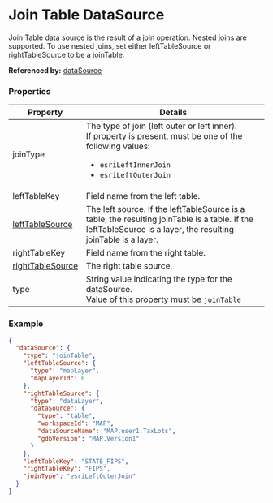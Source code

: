 # Join Table DataSource

Join Table data source is the result of a join operation. Nested joins are supported. To use nested joins, set either leftTableSource or rightTableSource to be a joinTable.

**Referenced by:** [dataSource](dataSource.md)

### Properties

| Property | Details
| --- | ---
| joinType | The type of join (left outer or left inner).<br>If property is present, must be one of the following values: <ul><li>`esriLeftInnerJoin`</li><li>`esriLeftOuterJoin`</li></ul>
| leftTableKey | Field name from the left table.
| [leftTableSource](source.md) | The left source. If the leftTableSource is a table, the resulting joinTable is a table. If the leftTableSource is a layer, the resulting joinTable is a layer.
| rightTableKey | Field name from the right table.
| [rightTableSource](source.md) | The right table source.
| type | String value indicating the type for the dataSource.<br>Value of this property must be `joinTable`


### Example

```json
{
  "dataSource": {
    "type": "joinTable",
    "leftTableSource": {
      "type": "mapLayer",
      "mapLayerId": 0
    },
    "rightTableSource": {
      "type": "dataLayer",
      "dataSource": {
        "type": "table",
        "workspaceId": "MAP",
        "dataSourceName": "MAP.user1.TaxLots",
        "gdbVersion": "MAP.Version1"
      }
    },
    "leftTableKey": "STATE_FIPS",
    "rightTableKey": "FIPS",
    "joinType": "esriLeftOuterJoin"
  }
}
```

